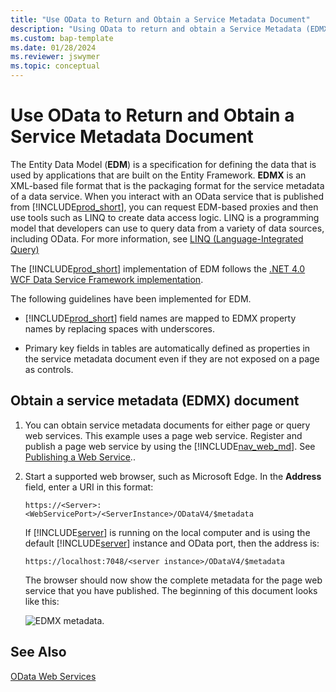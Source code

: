 ```yaml
---
title: "Use OData to Return and Obtain a Service Metadata Document"
description: "Using OData to return and obtain a Service Metadata (EDMX) Document."
ms.custom: bap-template
ms.date: 01/28/2024
ms.reviewer: jswymer
ms.topic: conceptual
---
```


# Use OData to Return and Obtain a Service Metadata Document

The Entity Data Model \(**EDM**\) is a specification for defining the data that is used by applications that are built on the Entity Framework. **EDMX** is an XML-based file format that is the packaging format for the service metadata of a data service. When you interact with an OData service that is published from [!INCLUDE[prod_short](../developer/includes/prod_short.md)], you can request EDM-based proxies and then use tools such as LINQ to create data access logic. LINQ is a programming model that developers can use to query data from a variety of data sources, including OData. For more information, see [LINQ \(Language-Integrated Query\)](/previous-versions/bb397926(v=vs.140))  
  
The [!INCLUDE[prod_short](../developer/includes/prod_short.md)] implementation of EDM follows the [.NET 4.0 WCF Data Service Framework implementation](/dotnet/framework/wcf/).  
  
The following guidelines have been implemented for EDM.  
  
-   [!INCLUDE[prod_short](../developer/includes/prod_short.md)] field names are mapped to EDMX property names by replacing spaces with underscores.  
  
-   Primary key fields in tables are automatically defined as properties in the service metadata document even if they are not exposed on a page as controls.  
  
## Obtain a service metadata \(EDMX\) document  
  
1.  You can obtain service metadata documents for either page or query web services. This example uses a page web service. Register and publish a page web service by using the [!INCLUDE[nav_web_md](../developer/includes/nav_web_md.md)]. See [Publishing a Web Service](publish-web-service.md)..  
  
2.  Start a supported web browser, such as Microsoft Edge. In the **Address** field, enter a URI in this format:  
  
    ```  
    https://<Server>:<WebServicePort>/<ServerInstance>/ODataV4/$metadata  
    ```  
  
     If [!INCLUDE[server](../developer/includes/server.md)] is running on the local computer and is using the default [!INCLUDE[server](../developer/includes/server.md)] instance and OData port, then the address is:  
  
    ```  
    https://localhost:7048/<server instance>/ODataV4/$metadata  
    ```  
  
     The browser should now show the complete metadata for the page web service that you have published. The beginning of this document looks like this:  
  
     ![EDMX metadata.](../developer/media/EDMX.JPG "EDMX")  
  
## See Also  
 [OData Web Services](OData-Web-Services.md)

